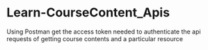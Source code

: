 # Learn-CourseContent_Apis
Using Postman get the access token needed to authenticate the api requests of getting course contents and a particular resource 

